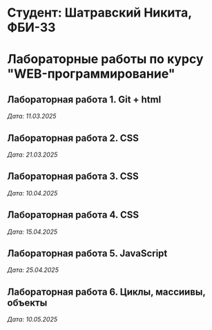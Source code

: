 # Студент: Шатравский Никита, ФБИ-33

# Лабораторные работы по курсу "WEB-программирование"

## Лабораторная работа 1. Git + html

*Дата: 11.03.2025*

## Лабораторная работа 2. CSS

*Дата: 21.03.2025*

## Лабораторная работа 3. CSS

*Дата: 10.04.2025*

## Лабораторная работа 4. CSS

*Дата: 15.04.2025*

## Лабораторная работа 5. JavaScript

*Дата: 25.04.2025*

## Лабораторная работа 6. Циклы, массиивы, объекты

*Дата: 10.05.2025*
